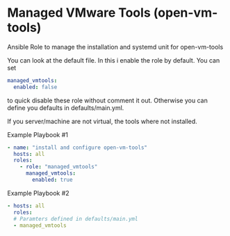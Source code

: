 # Managed VMware Tools (open-vm-tools)

Ansible Role to manage the installation and systemd unit for open-vm-tools

You can look at the default file. In this i enable the role by default. You can set
```yaml
managed_vmtools:
  enabled: false
```
to quick disable these role without comment it out. Otherwise you can define you defaults in defaults/main.yml.

If you server/machine are not virtual, the tools where not installed.

Example Playbook #1
```yaml
- name: "install and configure open-vm-tools"
  hosts: all
  roles:
    - role: "managed_vmtools"
      managed_vmtools:
        enabled: true
```

Example Playbook #2
```yaml
- hosts: all
  roles:
  # Paramters defined in defaults/main.yml
  - managed_vmtools
```
